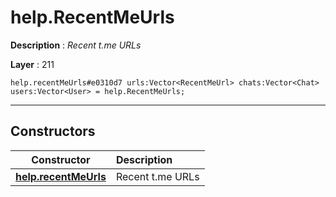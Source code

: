 # help.RecentMeUrls

**Description** : *Recent t\.me URLs*

**Layer** : 211

```tl
help.recentMeUrls#e0310d7 urls:Vector<RecentMeUrl> chats:Vector<Chat> users:Vector<User> = help.RecentMeUrls;
```

---

## Constructors

| Constructor | Description |
| :---: | :--- |
| [**help.recentMeUrls**](constructor/help.recentMeUrls) | Recent t.me URLs |